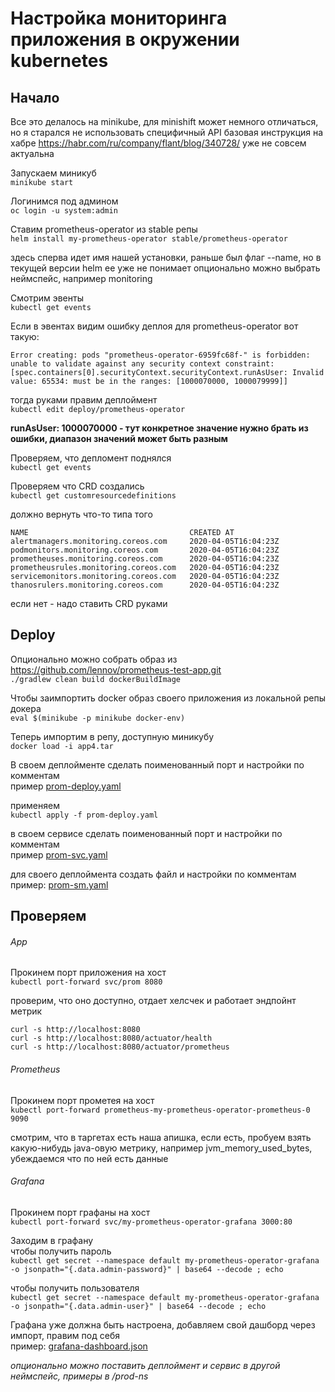 # Настройка мониторинга приложения в окружении kubernetes
## Начало

Все это делалось на minikube, для minishift может немного отличаться, но я старался не использовать специфичный API
базовая инструкция на хабре https://habr.com/ru/company/flant/blog/340728/ уже не совсем актуальна

Запускаем миникуб  
`minikube start`

Логинимся под админом  
`oc login -u system:admin`

Ставим prometheus-operator из stable репы  
`helm install my-prometheus-operator stable/prometheus-operator`

здесь сперва идет имя нашей установки, раньше был флаг --name, но в текущей версии helm ее уже не понимает
опционально можно выбрать неймспейс, например monitoring

Смотрим эвенты  
`kubectl get events`

Если в эвентах видим ошибку деплоя для prometheus-operator вот такую:

```
Error creating: pods "prometheus-operator-6959fc68f-" is forbidden: unable to validate against any security context constraint:
[spec.containers[0].securityContext.securityContext.runAsUser: Invalid value: 65534: must be in the ranges: [1000070000, 1000079999]]
```

тогда руками правим деплоймент  
`kubectl edit deploy/prometheus-operator`

**runAsUser: 1000070000 - тут конкретное значение нужно брать из ошибки, диапазон значений может быть разным**

Проверяем, что депломент поднялся  
`kubectl get events`

Проверяем что CRD создались  
`kubectl get customresourcedefinitions`

должно вернуть что-то типа того  
```
NAME                                    CREATED AT
alertmanagers.monitoring.coreos.com     2020-04-05T16:04:23Z
podmonitors.monitoring.coreos.com       2020-04-05T16:04:23Z
prometheuses.monitoring.coreos.com      2020-04-05T16:04:23Z
prometheusrules.monitoring.coreos.com   2020-04-05T16:04:23Z
servicemonitors.monitoring.coreos.com   2020-04-05T16:04:23Z
thanosrulers.monitoring.coreos.com      2020-04-05T16:04:23Z
```
если нет - надо ставить CRD руками  

## Deploy

Опционально можно собрать образ из  
https://github.com/lennov/prometheus-test-app.git  
`./gradlew clean build dockerBuildImage`

Чтобы заимпортить docker образ своего приложения из локальной репы докера  
`eval $(minikube -p minikube docker-env)`

Теперь импортим в репу, доступную миникубу  
`docker load -i app4.tar`

В своем деплойменте сделать поименованный порт и настройки по комментам  
пример [prom-deploy.yaml](prom-deploy.yaml)  

применяем  
`kubectl apply -f prom-deploy.yaml`

в своем сервисе сделать поименованный порт и настройки по комментам  
пример [prom-svc.yaml](prom-svc.yaml)  

для своего деплоймента создать файл и настройки по комментам  
пример: [prom-sm.yaml](prom-sm.yaml)  

## Проверяем

###### App

Прокинем порт приложения на хост  
`kubectl port-forward svc/prom 8080`

проверим, что оно доступно, отдает хелсчек и работает эндпойнт метрик
```
curl -s http://localhost:8080
curl -s http://localhost:8080/actuator/health
curl -s http://localhost:8080/actuator/prometheus
```

###### Prometheus
Прокинем порт прометея на хост  
`kubectl port-forward prometheus-my-prometheus-operator-prometheus-0 9090`

смотрим, что в таргетах есть наша апишка, если есть, пробуем взять какую-нибудь java-овую метрику, например jvm_memory_used_bytes, убеждаемся что по ней есть данные

###### Grafana
Прокинем порт графаны на хост  
`kubectl port-forward svc/my-prometheus-operator-grafana 3000:80`

Заходим в графану  
чтобы получить пароль  
`kubectl get secret --namespace default my-prometheus-operator-grafana -o jsonpath="{.data.admin-password}" | base64 --decode ; echo`

чтобы получить пользователя  
`kubectl get secret --namespace default my-prometheus-operator-grafana -o jsonpath="{.data.admin-user}" | base64 --decode ; echo`

Графана уже должна быть настроена, добавляем свой дашборд через импорт, правим под себя  
пример: [grafana-dashboard.json](grafana-dashboard.json)    

*опционально можно поставить деплоймент и сервис в другой неймспейс, примеры в /prod-ns*
